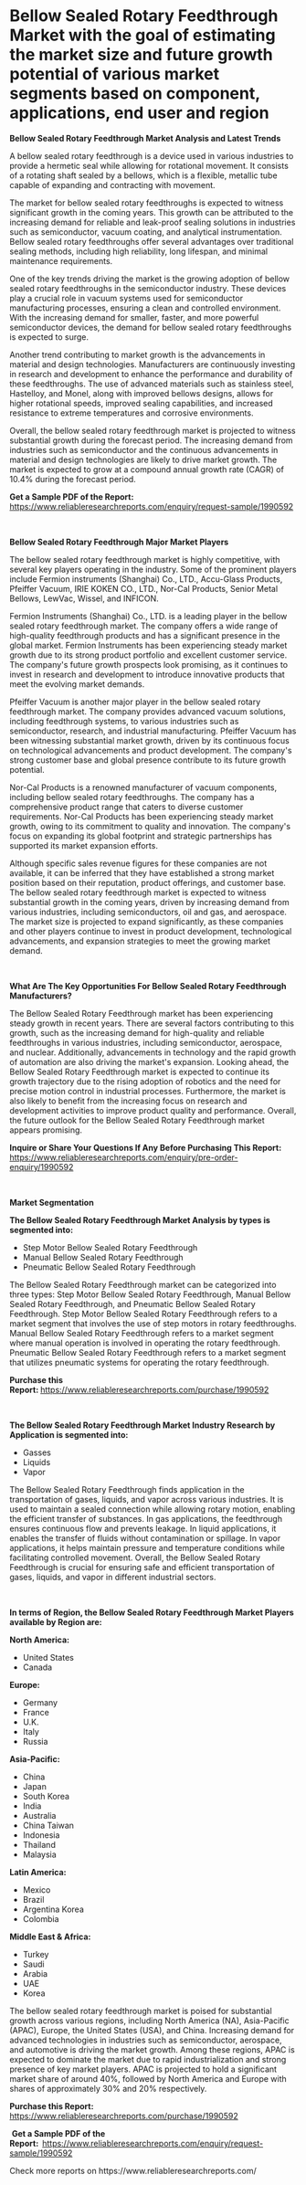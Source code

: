 <p><h1>Bellow Sealed Rotary Feedthrough Market with the goal of estimating the market size and future growth potential of various market segments based on component, applications, end user and region</h1></p><p><strong>Bellow Sealed Rotary Feedthrough Market Analysis and Latest Trends</strong></p>
<p><p>A bellow sealed rotary feedthrough is a device used in various industries to provide a hermetic seal while allowing for rotational movement. It consists of a rotating shaft sealed by a bellows, which is a flexible, metallic tube capable of expanding and contracting with movement.</p><p>The market for bellow sealed rotary feedthroughs is expected to witness significant growth in the coming years. This growth can be attributed to the increasing demand for reliable and leak-proof sealing solutions in industries such as semiconductor, vacuum coating, and analytical instrumentation. Bellow sealed rotary feedthroughs offer several advantages over traditional sealing methods, including high reliability, long lifespan, and minimal maintenance requirements.</p><p>One of the key trends driving the market is the growing adoption of bellow sealed rotary feedthroughs in the semiconductor industry. These devices play a crucial role in vacuum systems used for semiconductor manufacturing processes, ensuring a clean and controlled environment. With the increasing demand for smaller, faster, and more powerful semiconductor devices, the demand for bellow sealed rotary feedthroughs is expected to surge.</p><p>Another trend contributing to market growth is the advancements in material and design technologies. Manufacturers are continuously investing in research and development to enhance the performance and durability of these feedthroughs. The use of advanced materials such as stainless steel, Hastelloy, and Monel, along with improved bellows designs, allows for higher rotational speeds, improved sealing capabilities, and increased resistance to extreme temperatures and corrosive environments.</p><p>Overall, the bellow sealed rotary feedthrough market is projected to witness substantial growth during the forecast period. The increasing demand from industries such as semiconductor and the continuous advancements in material and design technologies are likely to drive market growth. The market is expected to grow at a compound annual growth rate (CAGR) of 10.4% during the forecast period.</p></p>
<p><strong>Get a Sample PDF of the Report:&nbsp;</strong> <a href="https://www.reliableresearchreports.com/enquiry/request-sample/1990592">https://www.reliableresearchreports.com/enquiry/request-sample/1990592</a></p>
<p>&nbsp;</p>
<p><strong>Bellow Sealed Rotary Feedthrough Major Market Players</strong></p>
<p><p>The bellow sealed rotary feedthrough market is highly competitive, with several key players operating in the industry. Some of the prominent players include Fermion instruments (Shanghai) Co., LTD., Accu-Glass Products, Pfeiffer Vacuum, IRIE KOKEN CO., LTD., Nor-Cal Products, Senior Metal Bellows, LewVac, Wissel, and INFICON.</p><p>Fermion Instruments (Shanghai) Co., LTD. is a leading player in the bellow sealed rotary feedthrough market. The company offers a wide range of high-quality feedthrough products and has a significant presence in the global market. Fermion Instruments has been experiencing steady market growth due to its strong product portfolio and excellent customer service. The company's future growth prospects look promising, as it continues to invest in research and development to introduce innovative products that meet the evolving market demands.</p><p>Pfeiffer Vacuum is another major player in the bellow sealed rotary feedthrough market. The company provides advanced vacuum solutions, including feedthrough systems, to various industries such as semiconductor, research, and industrial manufacturing. Pfeiffer Vacuum has been witnessing substantial market growth, driven by its continuous focus on technological advancements and product development. The company's strong customer base and global presence contribute to its future growth potential.</p><p>Nor-Cal Products is a renowned manufacturer of vacuum components, including bellow sealed rotary feedthroughs. The company has a comprehensive product range that caters to diverse customer requirements. Nor-Cal Products has been experiencing steady market growth, owing to its commitment to quality and innovation. The company's focus on expanding its global footprint and strategic partnerships has supported its market expansion efforts.</p><p>Although specific sales revenue figures for these companies are not available, it can be inferred that they have established a strong market position based on their reputation, product offerings, and customer base. The bellow sealed rotary feedthrough market is expected to witness substantial growth in the coming years, driven by increasing demand from various industries, including semiconductors, oil and gas, and aerospace. The market size is projected to expand significantly, as these companies and other players continue to invest in product development, technological advancements, and expansion strategies to meet the growing market demand.</p></p>
<p>&nbsp;</p>
<p><strong>What Are The Key Opportunities For Bellow Sealed Rotary Feedthrough Manufacturers?</strong></p>
<p><p>The Bellow Sealed Rotary Feedthrough market has been experiencing steady growth in recent years. There are several factors contributing to this growth, such as the increasing demand for high-quality and reliable feedthroughs in various industries, including semiconductor, aerospace, and nuclear. Additionally, advancements in technology and the rapid growth of automation are also driving the market's expansion. Looking ahead, the Bellow Sealed Rotary Feedthrough market is expected to continue its growth trajectory due to the rising adoption of robotics and the need for precise motion control in industrial processes. Furthermore, the market is also likely to benefit from the increasing focus on research and development activities to improve product quality and performance. Overall, the future outlook for the Bellow Sealed Rotary Feedthrough market appears promising.</p></p>
<p><strong>Inquire or Share Your Questions If Any Before Purchasing This Report:</strong> <a href="https://www.reliableresearchreports.com/enquiry/pre-order-enquiry/1990592">https://www.reliableresearchreports.com/enquiry/pre-order-enquiry/1990592</a></p>
<p>&nbsp;</p>
<p><strong>Market Segmentation</strong></p>
<p><strong>The Bellow Sealed Rotary Feedthrough Market Analysis by types is segmented into:</strong></p>
<p><ul><li>Step Motor Bellow Sealed Rotary Feedthrough</li><li>Manual Bellow Sealed Rotary Feedthrough</li><li>Pneumatic Bellow Sealed Rotary Feedthrough</li></ul></p>
<p><p>The Bellow Sealed Rotary Feedthrough market can be categorized into three types: Step Motor Bellow Sealed Rotary Feedthrough, Manual Bellow Sealed Rotary Feedthrough, and Pneumatic Bellow Sealed Rotary Feedthrough. Step Motor Bellow Sealed Rotary Feedthrough refers to a market segment that involves the use of step motors in rotary feedthroughs. Manual Bellow Sealed Rotary Feedthrough refers to a market segment where manual operation is involved in operating the rotary feedthrough. Pneumatic Bellow Sealed Rotary Feedthrough refers to a market segment that utilizes pneumatic systems for operating the rotary feedthrough.</p></p>
<p><strong>Purchase this Report:&nbsp;</strong><a href="https://www.reliableresearchreports.com/purchase/1990592">https://www.reliableresearchreports.com/purchase/1990592</a></p>
<p>&nbsp;</p>
<p><strong>The Bellow Sealed Rotary Feedthrough Market Industry Research by Application is segmented into:</strong></p>
<p><ul><li>Gasses</li><li>Liquids</li><li>Vapor</li></ul></p>
<p><p>The Bellow Sealed Rotary Feedthrough finds application in the transportation of gases, liquids, and vapor across various industries. It is used to maintain a sealed connection while allowing rotary motion, enabling the efficient transfer of substances. In gas applications, the feedthrough ensures continuous flow and prevents leakage. In liquid applications, it enables the transfer of fluids without contamination or spillage. In vapor applications, it helps maintain pressure and temperature conditions while facilitating controlled movement. Overall, the Bellow Sealed Rotary Feedthrough is crucial for ensuring safe and efficient transportation of gases, liquids, and vapor in different industrial sectors.</p></p>
<p>&nbsp;</p>
<p><strong>In terms of Region, the Bellow Sealed Rotary Feedthrough Market Players available by Region are:</strong></p>
<p>
    <p> <strong> North America: </strong>
        <ul>
            <li>United States</li>
            <li>Canada</li>
        </ul>
        </p> 
    <p> <strong> Europe: </strong>
        <ul>
            <li>Germany</li>
            <li>France</li>
            <li>U.K.</li>
            <li>Italy</li>
            <li>Russia</li>
        </ul>
        </p> 
    <p> <strong> Asia-Pacific: </strong>
        <ul>
            <li>China</li>
            <li>Japan</li>
            <li>South Korea</li>
            <li>India</li>
            <li>Australia</li>
            <li>China Taiwan</li>
            <li>Indonesia</li>
            <li>Thailand</li>
            <li>Malaysia</li>
        </ul>
        </p> 
    <p> <strong> Latin America: </strong>
        <ul>
            <li>Mexico</li>
            <li>Brazil</li>
            <li>Argentina Korea</li>
            <li>Colombia</li>
        </ul>
        </p> 
    <p> <strong> Middle East & Africa: </strong>
        <ul>
            <li>Turkey</li>
            <li>Saudi</li>
            <li>Arabia</li>
            <li>UAE</li>
            <li>Korea</li>
        </ul>
    </p>
    </p>
<p><p>The bellow sealed rotary feedthrough market is poised for substantial growth across various regions, including North America (NA), Asia-Pacific (APAC), Europe, the United States (USA), and China. Increasing demand for advanced technologies in industries such as semiconductor, aerospace, and automotive is driving the market growth. Among these regions, APAC is expected to dominate the market due to rapid industrialization and strong presence of key market players. APAC is projected to hold a significant market share of around 40%, followed by North America and Europe with shares of approximately 30% and 20% respectively.</p></p>
<p><strong>Purchase this Report: </strong><a href="https://www.reliableresearchreports.com/purchase/1990592">https://www.reliableresearchreports.com/purchase/1990592</a></p>
<p>&nbsp;<strong>Get a Sample PDF of the Report:&nbsp;&nbsp;</strong><a href="https://www.reliableresearchreports.com/enquiry/request-sample/1990592">https://www.reliableresearchreports.com/enquiry/request-sample/1990592</a></p>
<p><strong></strong></p>
<p>Check more reports on https://www.reliableresearchreports.com/</p>